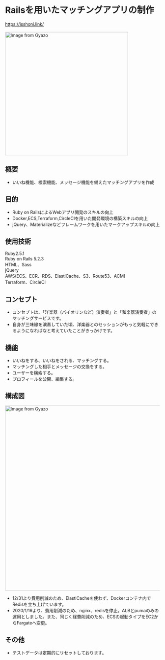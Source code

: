 # Railsを用いたマッチングアプリの制作
<a href="https://isshoni.link/">
  https://isshoni.link/
</a>
</br>
</br>
<a href="https://gyazo.com/7e071924eb181df9d0cd69c7d32931d0"><img src="https://i.gyazo.com/7e071924eb181df9d0cd69c7d32931d0.png" alt="Image from Gyazo" width="400"/></a>
</br>  

## 概要

- いいね機能、検索機能、メッセージ機能を備えたマッチングアプリを作成

## 目的

- Ruby on RailsによるWebアプリ開発のスキルの向上
- Docker,ECS,Terraform,CircleCIを用いた開発環境の構築スキルの向上
- jQuery、Materializeなどフレームワークを用いたマークアップスキルの向上

## 使用技術

Ruby2.5.1  
Ruby on Rails 5.2.3    
HTML、Sass  
jQuery  
AWS(ECS、ECR、RDS、ElastiCache、S3、Route53、ACM)  
Terraform、CircleCI


## コンセプト

- コンセプトは、「洋楽器（バイオリンなど）演奏者」と「和楽器演奏者」のマッチングサービスです。
- 自身が三味線を演奏していた頃、洋楽器とのセッションがもっと気軽にできるようになればなと考えていたことがきっかけです。

## 機能

- いいねをする、いいねをされる、マッチングする。
- マッチングした相手とメッセージの交換をする。
- ユーザーを検索する。
- プロフィールを公開、編集する。

## 構成図
<a href="https://gyazo.com/f1300906f3c21b86d1c6387543037d3c"><img src="https://i.gyazo.com/f1300906f3c21b86d1c6387543037d3c.png" alt="Image from Gyazo" width="600"/></a>
</br>
- 12/31より費用削減のため、ElastiCacheを使わず、Dockerコンテナ内でRedisを立ち上げています。
- 2020/1/16より、費用削減のため、nginx、redisを停止。ALBとpumaのみの運用としました。また、同じく経費削減のため、ECSの起動タイプをEC2からFargateへ変更。
## その他
- テストデータは定期的にリセットしております。

